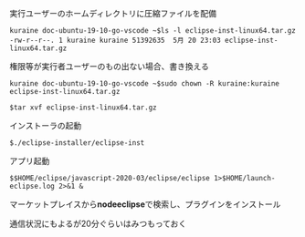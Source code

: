 実行ユーザーのホームディレクトリに圧縮ファイルを配備

```
kuraine doc-ubuntu-19-10-go-vscode ~$ls -l eclipse-inst-linux64.tar.gz
-rw-r--r--. 1 kuraine kuraine 51392635  5月 20 23:03 eclipse-inst-linux64.tar.gz
```

権限等が実行者ユーザーのもの出ない場合、書き換える

```
kuraine doc-ubuntu-19-10-go-vscode ~$sudo chown -R kuraine:kuraine eclipse-inst-linux64.tar.gz
```

```
$tar xvf eclipse-inst-linux64.tar.gz
```

インストーラの起動

```
$./eclipse-installer/eclipse-inst
```


アプリ起動

```
$$HOME/eclipse/javascript-2020-03/eclipse/eclipse 1>$HOME/launch-eclipse.log 2>&1 &
```


マーケットプレイスから**nodeeclipse**で検索し、プラグインをインストール


通信状況にもよるが20分ぐらいはみつもっておく
